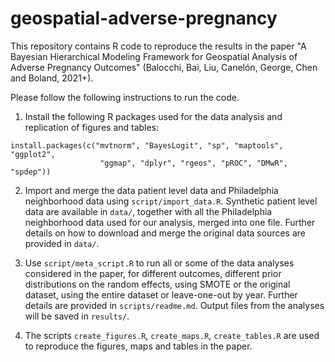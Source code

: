 # geospatial-adverse-pregnancy

This repository contains R code to reproduce the results in the paper "A Bayesian Hierarchical Modeling Framework for Geospatial Analysis of Adverse Pregnancy Outcomes" (Balocchi, Bai, Liu, Canelón, George, Chen and Boland, 2021+).

Please follow the following instructions to run the code.

1. Install the following R packages used for the data analysis and replication of figures and tables:
```
install.packages(c("mvtnorm", "BayesLogit", "sp", "maptools", "ggplot2", 
                    "ggmap", "dplyr", "rgeos", "pROC", "DMwR", "spdep"))
```

2. Import and merge the data patient level data and Philadelphia neighborhood data using `script/import_data.R`. Synthetic patient level data are available in `data/`, together with all the Philadelphia neighborhood data used for our analysis, merged into one file. Further details on how to download and merge the original data sources are provided in `data/`.

3. Use `script/meta_script.R` to run all or some of the data analyses considered in the paper, for different outcomes, different prior distributions on the random effects, using SMOTE or the original dataset, using the entire dataset or leave-one-out by year. Further details are provided in `scripts/readme.md`. Output files from the analyses will be saved in `results/`.

4. The scripts `create_figures.R`, `create_maps.R`, `create_tables.R` are used to reproduce the figures, maps and tables in the paper.
